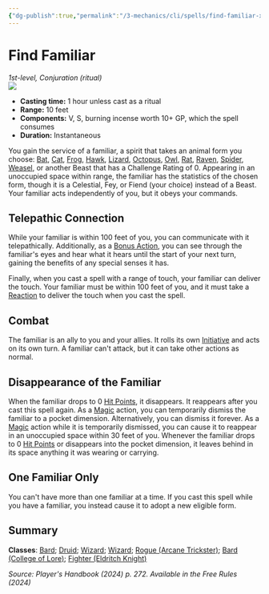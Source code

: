 ```yaml
---
{"dg-publish":true,"permalink":"/3-mechanics/cli/spells/find-familiar-xphb/","tags":["ttrpg-cli/compendium/src/5e/xphb","ttrpg-cli/spell/class/bard","ttrpg-cli/spell/class/druid","ttrpg-cli/spell/class/wizard","ttrpg-cli/spell/feat/magic-initiate","ttrpg-cli/spell/feat/ritual-caster","ttrpg-cli/spell/level/1st-level","ttrpg-cli/spell/optfeature/pact-of-the-chain","ttrpg-cli/spell/optfeature/pact-of-the-tome","ttrpg-cli/spell/ritual","ttrpg-cli/spell/school/conjuration","ttrpg-cli/spell/subclass/arcane-trickster","ttrpg-cli/spell/subclass/college-of-lore","ttrpg-cli/spell/subclass/eldritch-knight"],"created":"2025-03-01T17:25:23.174-05:00","updated":"2025-03-25T22:27:48.477-04:00"}
---
```


# Find Familiar
*1st-level, Conjuration (ritual)*  
![](3-Mechanics/CLI/spells/img/find-familiar.webp#right)

- **Casting time:** 1 hour unless cast as a ritual
- **Range:** 10 feet
- **Components:** V, S, burning incense worth 10+ GP, which the spell consumes
- **Duration:** Instantaneous

You gain the service of a familiar, a spirit that takes an animal form you choose: [Bat](3-Mechanics/CLI/bestiary/beast/bat-xmm.md), [Cat](3-Mechanics/CLI/bestiary/beast/cat-xmm.md), [Frog](3-Mechanics/CLI/bestiary/beast/frog-xmm.md), [Hawk](3-Mechanics/CLI/bestiary/beast/hawk-xmm.md), [Lizard](3-Mechanics/CLI/bestiary/beast/lizard-xmm.md), [Octopus](3-Mechanics/CLI/bestiary/beast/octopus-xmm.md), [Owl](3-Mechanics/CLI/bestiary/beast/owl-xmm.md), [Rat](3-Mechanics/CLI/bestiary/beast/rat-xmm.md), [Raven](3-Mechanics/CLI/bestiary/beast/raven-xmm.md), [Spider](3-Mechanics/CLI/bestiary/beast/spider-xmm.md), [Weasel](3-Mechanics/CLI/bestiary/beast/weasel-xmm.md), or another Beast that has a Challenge Rating of 0. Appearing in an unoccupied space within range, the familiar has the statistics of the chosen form, though it is a Celestial, Fey, or Fiend (your choice) instead of a Beast. Your familiar acts independently of you, but it obeys your commands.

## Telepathic Connection

While your familiar is within 100 feet of you, you can communicate with it telepathically. Additionally, as a [Bonus Action](3-Mechanics/CLI/rules/variant-rules/bonus-action-xphb.md), you can see through the familiar's eyes and hear what it hears until the start of your next turn, gaining the benefits of any special senses it has.

Finally, when you cast a spell with a range of touch, your familiar can deliver the touch. Your familiar must be within 100 feet of you, and it must take a [Reaction](3-Mechanics/CLI/rules/variant-rules/reaction-xphb.md) to deliver the touch when you cast the spell.

## Combat

The familiar is an ally to you and your allies. It rolls its own [Initiative](3-Mechanics/CLI/rules/variant-rules/initiative-xphb.md) and acts on its own turn. A familiar can't attack, but it can take other actions as normal.

## Disappearance of the Familiar

When the familiar drops to 0 [Hit Points](3-Mechanics/CLI/rules/variant-rules/hit-points-xphb.md), it disappears. It reappears after you cast this spell again. As a [Magic](3-Mechanics/CLI/rules/actions.md#Magic) action, you can temporarily dismiss the familiar to a pocket dimension. Alternatively, you can dismiss it forever. As a [Magic](3-Mechanics/CLI/rules/actions.md#Magic) action while it is temporarily dismissed, you can cause it to reappear in an unoccupied space within 30 feet of you. Whenever the familiar drops to 0 [Hit Points](3-Mechanics/CLI/rules/variant-rules/hit-points-xphb.md) or disappears into the pocket dimension, it leaves behind in its space anything it was wearing or carrying.

## One Familiar Only

You can't have more than one familiar at a time. If you cast this spell while you have a familiar, you instead cause it to adopt a new eligible form.

## Summary

**Classes**: [Bard](list-spells-classes-bard); [Druid](list-spells-classes-druid); [Wizard](list-spells-classes-wizard); [Wizard](list-spells-classes-wizard); [Rogue (Arcane Trickster)](list-spells-classes-rogue-xphb-arcane-trickster-xphb); [Bard (College of Lore)](list-spells-classes-bard-xphb-college-of-lore-xphb); [Fighter (Eldritch Knight)](list-spells-classes-fighter-xphb-eldritch-knight-xphb)

*Source: Player's Handbook (2024) p. 272. Available in the Free Rules (2024)*
